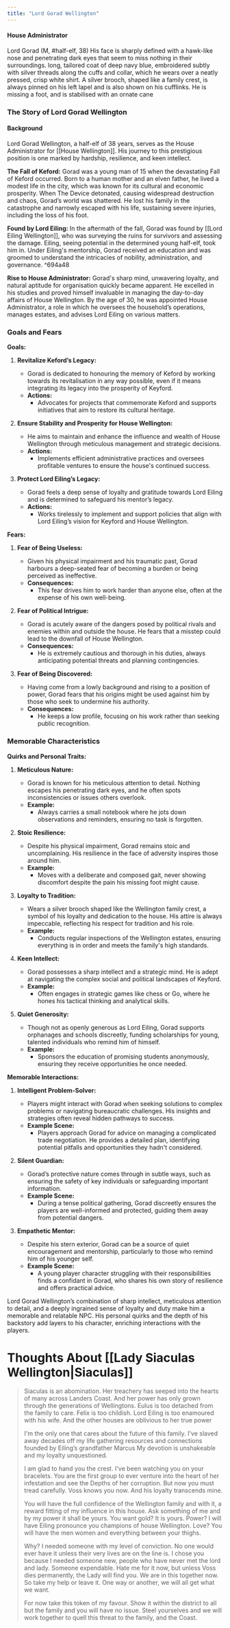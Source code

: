 ```yaml
---
title: "Lord Gorad Wellington"
---
```


#### House Administrator
Lord Gorad (M, #half-elf, 38)
His face is sharply defined with a hawk-like nose and penetrating dark eyes that seem to miss nothing in their surroundings.
long, tailored coat of deep navy blue, embroidered subtly with silver threads along the cuffs and collar, which he wears over a neatly pressed, crisp white shirt. A silver brooch, shaped like a family crest, is always pinned on his left lapel and is also shown on his cufflinks.
He is missing a foot, and is stabilised with an ornate cane



### The Story of Lord Gorad Wellington

#### Background

Lord Gorad Wellington, a half-elf of 38 years, serves as the House Administrator for [[House Wellington]]. His journey to this prestigious position is one marked by hardship, resilience, and keen intellect.

**The Fall of Keford:**
Gorad was a young man of 15 when the devastating Fall of Keford occurred. Born to a human mother and an elven father, he lived a modest life in the city, which was known for its cultural and economic prosperity. When The Device detonated, causing widespread destruction and chaos, Gorad’s world was shattered. He lost his family in the catastrophe and narrowly escaped with his life, sustaining severe injuries, including the loss of his foot.

**Found by Lord Eiling:**
In the aftermath of the fall, Gorad was found by [[Lord Eiling Wellington]], who was surveying the ruins for survivors and assessing the damage. Eiling, seeing potential in the determined young half-elf, took him in. Under Eiling's mentorship, Gorad received an education and was groomed to understand the intricacies of nobility, administration, and governance. ^694a48

**Rise to House Administrator:**
Gorad's sharp mind, unwavering loyalty, and natural aptitude for organisation quickly became apparent. He excelled in his studies and proved himself invaluable in managing the day-to-day affairs of House Wellington. By the age of 30, he was appointed House Administrator, a role in which he oversees the household’s operations, manages estates, and advises Lord Eiling on various matters.

### Goals and Fears

**Goals:**

1. **Revitalize Keford’s Legacy:**
   - Gorad is dedicated to honouring the memory of Keford by working towards its revitalisation in any way possible, even if it means integrating its legacy into the prosperity of Keyford.
   - **Actions:**
     - Advocates for projects that commemorate Keford and supports initiatives that aim to restore its cultural heritage.

2. **Ensure Stability and Prosperity for House Wellington:**
   - He aims to maintain and enhance the influence and wealth of House Wellington through meticulous management and strategic decisions.
   - **Actions:**
     - Implements efficient administrative practices and oversees profitable ventures to ensure the house's continued success.

3. **Protect Lord Eiling’s Legacy:**
   - Gorad feels a deep sense of loyalty and gratitude towards Lord Eiling and is determined to safeguard his mentor’s legacy.
   - **Actions:**
     - Works tirelessly to implement and support policies that align with Lord Eiling’s vision for Keyford and House Wellington.

**Fears:**

1. **Fear of Being Useless:**
   - Given his physical impairment and his traumatic past, Gorad harbours a deep-seated fear of becoming a burden or being perceived as ineffective.
   - **Consequences:**
     - This fear drives him to work harder than anyone else, often at the expense of his own well-being.

2. **Fear of Political Intrigue:**
   - Gorad is acutely aware of the dangers posed by political rivals and enemies within and outside the house. He fears that a misstep could lead to the downfall of House Wellington.
   - **Consequences:**
     - He is extremely cautious and thorough in his duties, always anticipating potential threats and planning contingencies.

3. **Fear of Being Discovered:**
   - Having come from a lowly background and rising to a position of power, Gorad fears that his origins might be used against him by those who seek to undermine his authority.
   - **Consequences:**
     - He keeps a low profile, focusing on his work rather than seeking public recognition.

### Memorable Characteristics

**Quirks and Personal Traits:**

1. **Meticulous Nature:**
   - Gorad is known for his meticulous attention to detail. Nothing escapes his penetrating dark eyes, and he often spots inconsistencies or issues others overlook.
   - **Example:**
     - Always carries a small notebook where he jots down observations and reminders, ensuring no task is forgotten.

2. **Stoic Resilience:**
   - Despite his physical impairment, Gorad remains stoic and uncomplaining. His resilience in the face of adversity inspires those around him.
   - **Example:**
     - Moves with a deliberate and composed gait, never showing discomfort despite the pain his missing foot might cause.

3. **Loyalty to Tradition:**
   - Wears a silver brooch shaped like the Wellington family crest, a symbol of his loyalty and dedication to the house. His attire is always impeccable, reflecting his respect for tradition and his role.
   - **Example:**
     - Conducts regular inspections of the Wellington estates, ensuring everything is in order and meets the family's high standards.

4. **Keen Intellect:**
   - Gorad possesses a sharp intellect and a strategic mind. He is adept at navigating the complex social and political landscapes of Keyford.
   - **Example:**
     - Often engages in strategic games like chess or Go, where he hones his tactical thinking and analytical skills.

5. **Quiet Generosity:**
   - Though not as openly generous as Lord Eiling, Gorad supports orphanages and schools discreetly, funding scholarships for young, talented individuals who remind him of himself.
   - **Example:**
     - Sponsors the education of promising students anonymously, ensuring they receive opportunities he once needed.

**Memorable Interactions:**

1. **Intelligent Problem-Solver:**
   - Players might interact with Gorad when seeking solutions to complex problems or navigating bureaucratic challenges. His insights and strategies often reveal hidden pathways to success.
   - **Example Scene:**
     - Players approach Gorad for advice on managing a complicated trade negotiation. He provides a detailed plan, identifying potential pitfalls and opportunities they hadn't considered.

2. **Silent Guardian:**
   - Gorad’s protective nature comes through in subtle ways, such as ensuring the safety of key individuals or safeguarding important information.
   - **Example Scene:**
     - During a tense political gathering, Gorad discreetly ensures the players are well-informed and protected, guiding them away from potential dangers.

3. **Empathetic Mentor:**
   - Despite his stern exterior, Gorad can be a source of quiet encouragement and mentorship, particularly to those who remind him of his younger self.
   - **Example Scene:**
     - A young player character struggling with their responsibilities finds a confidant in Gorad, who shares his own story of resilience and offers practical advice.

Lord Gorad Wellington’s combination of sharp intellect, meticulous attention to detail, and a deeply ingrained sense of loyalty and duty make him a memorable and relatable NPC. His personal quirks and the depth of his backstory add layers to his character, enriching interactions with the players.


# Thoughts About [[Lady Siaculas Wellington|Siaculas]]

> Siaculas is an abomination. 
> Her treachery has seeped into the hearts of many across Landers Coast. 
> And her power has only grown through the generations of Wellingtons. 
> Eulus is too detached from the family to care. 
> Felix is too childish. 
> Lord Eiling is too enamoured with his wife.
> And the other houses are oblivious to her true power
> 
> I'm the only one that cares about the future of this family. 
> I've slaved away decades off my life gathering resources and connections founded by Eiling’s grandfather Marcus
> My devotion is unshakeable and my loyalty unquestioned. 
> 
> I am glad to hand you the crest. I've been watching you on your bracelets. You are the first group to ever venture into the heart of her infestation and see the Depths of her corruption. But now you must tread carefully. Voss knows you now. And his loyalty transcends mine. 
> 
> You will have the full confidence of the Wellington family and with it, a reward fitting of my influence in this house. Ask something of me and by my power it shall be yours. You want gold? It is yours. Power? I will have Eiling pronounce you champions of house Wellington. Love? You will have the men women and everything between your thighs. 
> 
> Why? 
> I needed someone with my level of conviction. No one would ever have it unless their very lives are on the line is. I chose you because I needed someone new, people who have never met the lord and lady. Someone expendable. 
> Hate me for it now, but unless Voss dies permanently, the Lady will find you. We are in this together now. So take my help or leave it. One way or another, we will all get what we want. 
> 
> For now take this token of my favour. Show it within the district to all but the family and you will have no issue. Steel yourselves and we will work together to quell this threat to the family, and the Coast. 